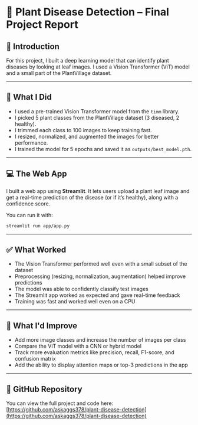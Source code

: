 # 🌿 Plant Disease Detection – Final Project Report

## 👋 Introduction

For this project, I built a deep learning model that can identify plant diseases by looking at leaf images. I used a Vision Transformer (ViT) model and a small part of the PlantVillage dataset.

---

## 🧠 What I Did

- I used a pre-trained Vision Transformer model from the `timm` library.
- I picked 5 plant classes from the PlantVillage dataset (3 diseased, 2 healthy).
- I trimmed each class to 100 images to keep training fast.
- I resized, normalized, and augmented the images for better performance.
- I trained the model for 5 epochs and saved it as `outputs/best_model.pth`.

---

## 💻 The Web App

I built a web app using **Streamlit**. It lets users upload a plant leaf image and get a real-time prediction of the disease (or if it’s healthy), along with a confidence score.

You can run it with:

```bash
streamlit run app/app.py
```
---

## ✅ What Worked

- The Vision Transformer performed well even with a small subset of the dataset
- Preprocessing (resizing, normalization, augmentation) helped improve predictions
- The model was able to confidently classify test images
- The Streamlit app worked as expected and gave real-time feedback
- Training was fast and worked well even on a CPU

---

## 🔧 What I'd Improve

- Add more image classes and increase the number of images per class
- Compare the ViT model with a CNN or hybrid model
- Track more evaluation metrics like precision, recall, F1-score, and confusion matrix
- Add the ability to display attention maps or top-3 predictions in the app

---

## 🔗 GitHub Repository

You can view the full project and code here:  
[https://github.com/askaggs378/plant-disease-detection](https://github.com/askaggs378/plant-disease-detection)
